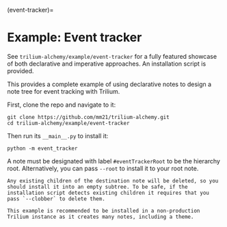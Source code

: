 (event-tracker)=
# Example: Event tracker

See `trilium-alchemy/example/event-tracker` for a fully featured showcase of both declarative and imperative approaches. An installation script is provided.

This provides a complete example of using declarative notes to design a note tree for event tracking with Trilium.

First, clone the repo and navigate to it:

```shell
git clone https://github.com/mm21/trilium-alchemy.git
cd trilium-alchemy/example/event-tracker
```

Then run its `__main__.py` to install it:

```shell
python -m event_tracker 
```

A note must be designated with label `#eventTrackerRoot` to be the hierarchy root. Alternatively, you can pass `--root` to install it to your root note.

```{warning}
Any existing children of the destination note will be deleted, so you should install it into an empty subtree. To be safe, if the installation script detects existing children it requires that you pass `--clobber` to delete them.

This example is recommended to be installed in a non-production Trilium instance as it creates many notes, including a theme.
```
